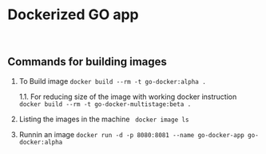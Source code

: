 # Dockerized GO app
<br />
 

 ## Commands for building images

 1. To Build image 
 `docker build --rm -t go-docker:alpha .`

    1.1. For reducing size of the image with  working docker instruction
  `docker build --rm -t go-docker-multistage:beta .`

2. Listing the images in the machine ` docker image ls`

3. Runnin an image `docker run -d -p 8080:8081 --name go-docker-app go-docker:alpha`